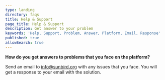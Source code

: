 ```yaml
---
type: landing
directory: faqs
title: Help & Support
page_title: Help & Support
description: Get answer to your problem
keywords: 'Help, Support, Problem, Answer, Platform, Email, Response'
published: true
allowSearch: true
---
```



**How do you get answers to problems that you face on the platform?**

Send an email to  info@sunbird.org with any issues that you face. You will get a response to your email with the solution.
 

